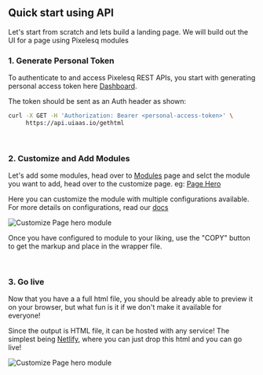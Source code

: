 ## Quick start <span class="text-primary">using API</span>

Let's start from scratch and lets build a landing page. We will build out the UI for a page using Pixelesq modules

### 1. Generate Personal Token

To authenticate to and access Pixelesq REST APIs, you start with generating personal access token here [Dashboard](/dashboard).

The token should be sent as an Auth header as shown:

```bash
curl -X GET -H 'Authorization: Bearer <personal-access-token>' \
	 https://api.uiaas.io/gethtml
```

<br/>

### 2. Customize and Add Modules

Let's add some modules, head over to [Modules](https://staging.pixelesq.com/modules) page and selct the module you want to add, head over to the customize page. eg: [Page Hero](https://staging.pixelesq.com/modules/image-block--default)

Here you can customize the module with multiple configurations available. For more details on configurations, read our [docs](https://staging.pixelesq.com/modules)

<!-- ![Page Hero](https://assets.uiaas.io/web/page-hero.webp) -->

<!-- Once you navigate to the customize screen of that [module](https://staging.pixelesq.com/modules/simple-block--as-hero) -->

![Customize Page hero module](../../media/screenshots/modules-customize.webp)

Once you have configured to module to your liking, use the "COPY" button to get the markup and place in the wrapper file.

<br/>

### 3. Go live

Now that you have a a full html file, you should be already able to preview it on your browser, but what fun is it if we don't make it available for everyone!

Since the output is HTML file, it can be hosted with any service! The simplest being [Netlify](https://app.netlify.com/drop), where you can just drop this html and you can go live!

![Customize Page hero module](../../media/screenshots/netlify-drop.webp)

<br/>
<br/>
<br/>
